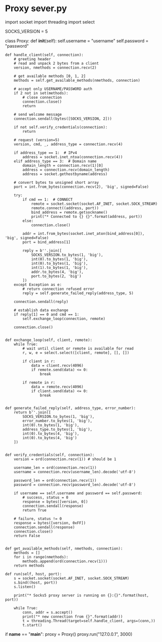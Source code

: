 # Proxy sever.py



import socket
import threading
import select



SOCKS_VERSION = 5


class Proxy:
    def __init__(self):
        self.username = "username"
        self.password = "password"

    def handle_client(self, connection):
        # greeting header
        # read and unpack 2 bytes from a client
        version, nmethods = connection.recv(2)

        # get available methods [0, 1, 2]
        methods = self.get_available_methods(nmethods, connection)

        # accept only USERNAME/PASSWORD auth
        if 2 not in set(methods):
            # close connection
            connection.close()
            return

        # send welcome message
        connection.sendall(bytes([SOCKS_VERSION, 2]))

        if not self.verify_credentials(connection):
            return

        # request (version=5)
        version, cmd, _, address_type = connection.recv(4)

        if address_type == 1:  # IPv4
            address = socket.inet_ntoa(connection.recv(4))
        elif address_type == 3:  # Domain name
            domain_length = connection.recv(1)[0]
            address = connection.recv(domain_length)
            address = socket.gethostbyname(address)

        # convert bytes to unsigned short array
        port = int.from_bytes(connection.recv(2), 'big', signed=False)

        try:
            if cmd == 1:  # CONNECT
                remote = socket.socket(socket.AF_INET, socket.SOCK_STREAM)
                remote.connect((address, port))
                bind_address = remote.getsockname()
                print("* Connected to {} {}".format(address, port))
            else:
                connection.close()

            addr = int.from_bytes(socket.inet_aton(bind_address[0]), 'big', signed=False)
            port = bind_address[1]

            reply = b''.join([
                SOCKS_VERSION.to_bytes(1, 'big'),
                int(0).to_bytes(1, 'big'),
                int(0).to_bytes(1, 'big'),
                int(1).to_bytes(1, 'big'),
                addr.to_bytes(4, 'big'),
                port.to_bytes(2, 'big')
            ])
        except Exception as e:
            # return connection refused error
            reply = self.generate_failed_reply(address_type, 5)

        connection.sendall(reply)

        # establish data exchange
        if reply[1] == 0 and cmd == 1:
            self.exchange_loop(connection, remote)

        connection.close()

    
    def exchange_loop(self, client, remote):
        while True:
            # wait until client or remote is available for read
            r, w, e = select.select([client, remote], [], [])

            if client in r:
                data = client.recv(4096)
                if remote.send(data) <= 0:
                    break

            if remote in r:
                data = remote.recv(4096)
                if client.send(data) <= 0:
                    break

    
    def generate_failed_reply(self, address_type, error_number):
        return b''.join([
            SOCKS_VERSION.to_bytes(1, 'big'),
            error_number.to_bytes(1, 'big'),
            int(0).to_bytes(1, 'big'),
            address_type.to_bytes(1, 'big'),
            int(0).to_bytes(4, 'big'),
            int(0).to_bytes(4, 'big')
        ])


    def verify_credentials(self, connection):
        version = ord(connection.recv(1)) # should be 1

        username_len = ord(connection.recv(1))
        username = connection.recv(username_len).decode('utf-8')

        password_len = ord(connection.recv(1))
        password = connection.recv(password_len).decode('utf-8')

        if username == self.username and password == self.password:
            # success, status = 0
            response = bytes([version, 0])
            connection.sendall(response)
            return True

        # failure, status != 0
        response = bytes([version, 0xFF])
        connection.sendall(response)
        connection.close()
        return False


    def get_available_methods(self, nmethods, connection):
        methods = []
        for i in range(nmethods):
            methods.append(ord(connection.recv(1)))
        return methods

    def run(self, host, port):
        s = socket.socket(socket.AF_INET, socket.SOCK_STREAM)
        s.bind((host, port))
        s.listen()

        print("* Socks5 proxy server is running on {}:{}".format(host, port))

        while True:
            conn, addr = s.accept()
            print("* new connection from {}".format(addr))
            t = threading.Thread(target=self.handle_client, args=(conn,))
            t.start()


if __name__ == "__main__":
    proxy = Proxy()
    proxy.run("127.0.0.1", 3000)
